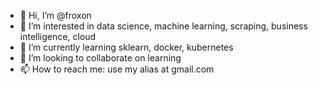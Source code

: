 - 👋 Hi, I’m @froxon
- 👀 I’m interested in data science, machine learning, scraping, business intelligence, cloud
- 🌱 I’m currently learning sklearn, docker, kubernetes
- 💞️ I’m looking to collaborate on learning
- 📫 How to reach me: use my alias at gmail.com

<!---
froxon/froxon is a ✨ special ✨ repository because its `README.md` (this file) appears on your GitHub profile.
You can click the Preview link to take a look at your changes.
--->

